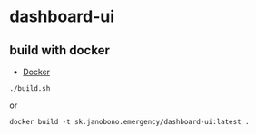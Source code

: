# dashboard-ui

## build with docker

- [Docker](https://docs.docker.com/get-docker/)

```shell
./build.sh
```

or

```shell
docker build -t sk.janobono.emergency/dashboard-ui:latest .
```
